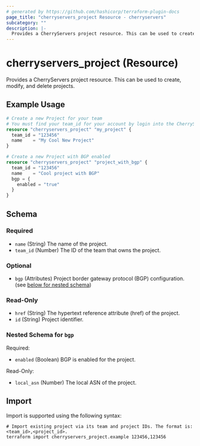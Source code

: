 ```yaml
---
# generated by https://github.com/hashicorp/terraform-plugin-docs
page_title: "cherryservers_project Resource - cherryservers"
subcategory: ""
description: |-
  Provides a CherryServers project resource. This can be used to create, modify, and delete projects.
---
```


# cherryservers_project (Resource)

Provides a CherryServers project resource. This can be used to create, modify, and delete projects.

## Example Usage

```terraform
# Create a new Project for your team
# You must find your team_id for your account by login into the CherryServers portal: [https://portal.cherryservers.com/#/login](https://portal.cherryservers.com/#/login)
resource "cherryservers_project" "my_project" {
  team_id = "123456"
  name    = "My Cool New Project"
}

# Create a new Project with BGP enabled
resource "cherryservers_project" "project_with_bgp" {
  team_id = "123456"
  name    = "Cool project with BGP"
  bgp = {
    enabled = "true"
  }
}
```

<!-- schema generated by tfplugindocs -->
## Schema

### Required

- `name` (String) The name of the project.
- `team_id` (Number) The ID of the team that owns the project.

### Optional

- `bgp` (Attributes) Project border gateway protocol (BGP) configuration. (see [below for nested schema](#nestedatt--bgp))

### Read-Only

- `href` (String) The hypertext reference attribute (href) of the project.
- `id` (String) Project identifier.

<a id="nestedatt--bgp"></a>
### Nested Schema for `bgp`

Required:

- `enabled` (Boolean) BGP is enabled for the project.

Read-Only:

- `local_asn` (Number) The local ASN of the project.

## Import

Import is supported using the following syntax:

```shell
# Import existing project via its team and project IDs. The format is: <team_id>,<project_id>.
terraform import cherryservers_project.example 123456,123456
```
